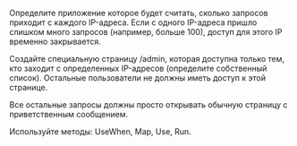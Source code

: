 Определите приложение которое будет считать, сколько запросов приходит с каждого IP-адреса. Если с одного IP-адреса пришло слишком много запросов (например, больше 100), доступ для этого IP временно закрывается.

Создайте специальную страницу /admin, которая доступна только тем, кто заходит с определенных IP-адресов (определите собственный список). Остальные пользователи не должны иметь доступ к этой странице.

Все остальные запросы должны просто открывать обычную страницу с приветственным сообщением.

Используйте методы: UseWhen, Map, Use, Run.
